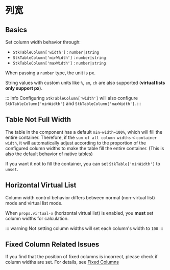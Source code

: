 # 列宽

## Basics
Set column width behavior through:
* `StkTableColumn['width']` : `number|string`
* `StkTableColumn['minWidth']` : `number|string`
* `StkTableColumn['maxWidth']` : `number|string`

When passing a `number` type, the unit is px.

String values with custom units like `%`, `em`, `ch` are also supported (**virtual lists only support px**).



::: info
Configuring `StkTableColumn['width']` will also configure `StkTableColumn['minWidth']` and `StkTableColumn['maxWidth']`.
:::

<demo vue="basic/column-width/ColumnWidth.vue"></demo>


## Table Not Full Width
The table in the component has a default `min-width=100%`, which will fill the entire container. Therefore, if the `sum of all column widths` < `container width`, it will automatically adjust according to the proportion of the configured column widths to make the table fill the entire container. (This is also the default behavior of native tables)

If you want it not to fill the container, you can set `StkTable['minWidth']` to `unset`.

<demo vue="basic/column-width/TableWidthFit.vue"></demo>

## Horizontal Virtual List
Column width control behavior differs between normal (non-virtual list) mode and virtual list mode.

When `props.virtual-x` (horizontal virtual list) is enabled, you **must** set column widths for calculation.

::: warning
Not setting column widths will set each column's width to `100`
:::

## Fixed Column Related Issues
If you find that the position of fixed columns is incorrect, please check if column widths are set. For details, see [Fixed Columns](/main/table/basic/fixed)

